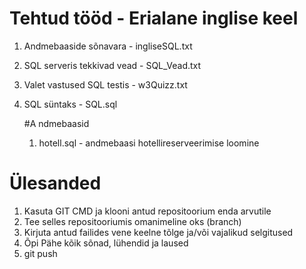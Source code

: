 # Tehtud tööd - Erialane inglise keel

1. Andmebaaside sõnavara - ingliseSQL.txt
2. SQL serveris tekkivad vead - SQL_Vead.txt
3. Valet vastused SQL testis - w3Quizz.txt
4. SQL süntaks - SQL.sql

    #A ndmebaasid

     1.  hotell.sql - andmebaasi hotellireserveerimise loomine

  
# Ülesanded

1. Kasuta GIT CMD ja klooni antud repositoorium enda arvutile
2. Tee selles repositooriumis omanimeline oks (branch)
3. Kirjuta antud failides vene keelne tõlge ja/või vajalikud selgitused
4. Õpi Pähe kõik sõnad, lühendid ja laused
5. git push
